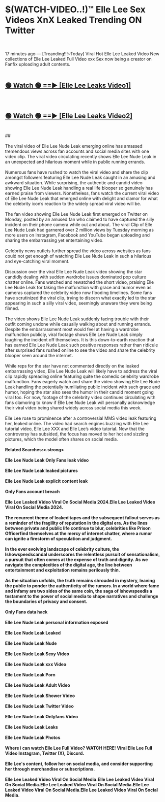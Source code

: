 # $(WATCH-VIDEO..!)™ Elle Lee Sex Videos XnX Leaked Trending ON Twitter<br>
<br>

17 minutes ago — [Treanding!!!~Today] Viral Hot Elle Lee Leaked Video New collections of Elle Lee Leaked Full Video xxx Sex now being a creator on Fanfix uploading adult contents.
<br>
 <br>

##  <a href="https://best2vid.blogspot.com?title=Elle_Lee">🟢 Watch 🟢 ==► [Elle Lee Leaks Video1]</a><br>
  <br>

##  <a href="https://best2vid.blogspot.com?title=Elle_Lee">🟢 Watch 🟢 ==► [Elle Lee Leaks Video2]</a><br>
  <br>
  ##
  <br>
  <br>
The viral video of Elle Lee Nude Leak emerging online has amassed tremendous views across fan accounts and social media sites with one video clip. The viral video circulating recently shows Elle Lee Nude Leak in an unexpected and hilarious moment while in public running errands.
<br><br>
Numerous fans have rushed to watch the viral video and share the clip amongst followers featuring Elle Lee Nude Leak caught in an amusing and awkward situation. While surprising, the authentic and candid video showing Elle Lee Nude Leak handling a real life blooper so genuinely has earned praise from viewers. Nonetheless, fans watch the current viral video of Elle Lee Nude Leak that emerged online with delight and clamor for what the celebrity icon’s reaction to the widely spread viral video will be.
<br><br>
The fan video showing Elle Lee Nude Leak first emerged on Twitter on Monday, posted by an amused fan who claimed to have captured the silly incident on their phone camera while out and about. The viral Clip of Elle Lee Nude Leak had garnered over 2 million views by Tuesday morning as more users on Instagram, Facebook and YouTube began uploading and sharing the embarrassing yet entertaining video.
<br><br>
Celebrity news outlets further spread the video across websites as fans could not get enough of watching Elle Lee Nude Leak in such a hilarious and eye-catching viral moment.
<br><br>
Discussion over the viral Elle Lee Nude Leak video showing the star candidly dealing with sudden wardrobe issues dominated pop culture chatter online. Fans watched and rewatched the short video, praising Elle Lee Nude Leak for taking the malfunction with grace and humor even as cameras captured the celebrity video now flooding timelines. Some fans have scrutinized the viral clip, trying to discern what exactly led to the star appearing in such a silly viral video, seemingly unaware they were being filmed.
<br><br>
The video shows Elle Lee Nude Leak suddenly facing trouble with their outfit coming undone while casually walking about and running errands. Despite the embarrassment most would feel at having a wardrobe malfunction publicly, viral footage shows Elle Lee Nude Leak simply laughing the incident off themselves. It is this down-to-earth reaction that has earned Elle Lee Nude Leak such positive responses rather than ridicule after surprised fans rushed online to see the video and share the celebrity blooper seen around the internet.
<br><br>
While reps for the star have not commented directly on the leaked embarrassing video, Elle Lee Nude Leak will likely have to address the viral clip rapidly spreading online featuring quite the comedic celebrity wardrobe malfunction. Fans eagerly watch and share the video showing Elle Lee Nude Leak handling the potentially humiliating public incident with such grace and humor, hoping the star also sees the humor in their candid moment going viral too. For now, footage of the celebrity video continues circulating with fans clamoring to know if Elle Lee Nude Leak will personally acknowledge their viral video being shared widely across social media this week.
<br><br>
Elle Lee rose to prominence after a controversial MMS video leak featuring her, leaked online. The video had search engines buzzing with Elle Lee tutorial video, Elle Lee XXX and Elle Lee’s video tutorial. Now that the controversy has subsided, the focus has moved to her hot and sizzling pictures, which the model often shares on social media.
<br><br>
<strong>Related Searches:<.strong>
<br><br>
Elle Lee Nude Leak Only Fans leak video
<br><br>
Elle Lee Nude Leak leaked pictures
<br><br>
Elle Lee Nude Leak explicit content leak
<br><br>
Only Fans account breach
<br><br>
Elle Lee Leaked Video Viral On Social Media 2024.Elle Lee Leaked Video Viral On Social Media 2024.
<br><br>
The recurrent theme of leaked tapes and the subsequent fallout serves as a reminder of the fragility of reputation in the digital era. As the lines between private and public life continue to blur, celebrities like Prison Officerfind themselves at the mercy of internet chatter, where a rumor can ignite a firestorm of speculation and judgment.
<br><br>
In the ever evolving landscape of celebrity culture, the Ishowspeedscandal underscores the relentless pursuit of sensationalism, a pursuit that often comes at the expense of truth and dignity. As we navigate the complexities of the digital age, the line between entertainment and exploitation remains perilously thin.
<br><br>
As the situation unfolds, the truth remains shrouded in mystery, leaving the public to ponder the authenticity of the rumors. In a world where fame and infamy are two sides of the same coin, the saga of Ishowspeedis a testament to the power of social media to shape narratives and challenge the boundaries of privacy and consent.
<br><br>
Only Fans data hack
<br><br>
Elle Lee Nude Leak personal information exposed
<br><br>
Elle Lee Nude Leak Leaked
<br><br>
Elle Lee Nude Leak Nude
<br><br>
Elle Lee Nude Leak Sexy Video
<br><br>
Elle Lee Nude Leak xxx Video
<br><br>
Elle Lee Nude Leak Porn
<br><br>
Elle Lee Nude Leak Adult Video
<br><br>
Elle Lee Nude Leak Shower Video
<br><br>
Elle Lee Nude Leak Twitter Video
<br><br>
Elle Lee Nude Leak Onlyfans Video
<br><br>
Elle Lee Nude Leak Leaks
<br><br>
Elle Lee Nude Leak Photos
<br><br>
Where i can watch Elle Lee Full Video? WATCH HERE! Viral Elle Lee Full Video Instagram, Twitter (X), Discord.
<br><br>
Elle Lee's content, follow her on social media, and consider supporting her through merchandise or subscriptions.
<br><br>
Elle Lee Leaked Video Viral On Social Media.Elle Lee Leaked Video Viral On Social Media.Elle Lee Leaked Video Viral On Social Media.Elle Lee Leaked Video Viral On Social Media.Elle Lee Leaked Video Viral On Social Media.